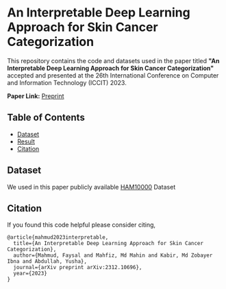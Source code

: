 # An Interpretable Deep Learning Approach for Skin Cancer Categorization

This repository contains the code and datasets used in the paper titled **"An Interpretable Deep Learning Approach for Skin Cancer Categorization"** accepted and presented at the 26th International Conference on Computer and Information Technology (ICCIT) 2023.

**Paper Link:** [Preprint]([https://www.researchgate.net/publication/378533983_Unmasking_Deepfake_Faces_from_Videos_Using_An_Explainable_Cost-Sensitive_Deep_Learning_Approach](https://arxiv.org/abs/2312.10696))

## Table of Contents
  - [Dataset](#dataset)
  - [Result](#result)
  - [Citation](#citation)

## Dataset
We used in this paper publicly available [HAM10000](https://dataverse.harvard.edu/dataset.xhtml?persistentId=doi:10.7910/DVN/DBW86T) Dataset

## Citation
If you found this code helpful please consider citing,
```
@article{mahmud2023interpretable,
  title={An Interpretable Deep Learning Approach for Skin Cancer Categorization},
  author={Mahmud, Faysal and Mahfiz, Md Mahin and Kabir, Md Zobayer Ibna and Abdullah, Yusha},
  journal={arXiv preprint arXiv:2312.10696},
  year={2023}
}
```

